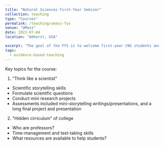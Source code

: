 ```yaml
---
title: "Natural Sciences First-Year Seminar"
collection: teaching
type: "Courses"
permalink: /teaching/umass-fys
venue: "UMass"
date: 2022-07-04
location: "Amherst, USA"

excerpt: "The goal of the FYS is to welcome first-year CNS students and prepare them for college and for a major in the sciences.<br> <img width='500' alt='2015_Fall_Campus_mkt__MG_9474.jpeg' src='https://umassamherst.widen.net/content/kwpnbgxybm/jpeg/2015_Fall_Campus_mkt__MG_9474.jpeg?w=640&keep=c&crop=yes&color=cccccc&quality=80'>  <br>"
tags:
  - evidence-based-teaching
---
```


Key topics for the course:
1. "Think like a scientist"
  * Scientific storytelling skills
  * Formulate scientific questions
  * Conduct mini research projects
  * Assessments included mini-storytelling writings/presentations, and a long final project and presentation
2. "Hidden cirriculum" of college
  * Who are professors?
  * Time-management and test-taking skills
  * What resources are available to help students?
